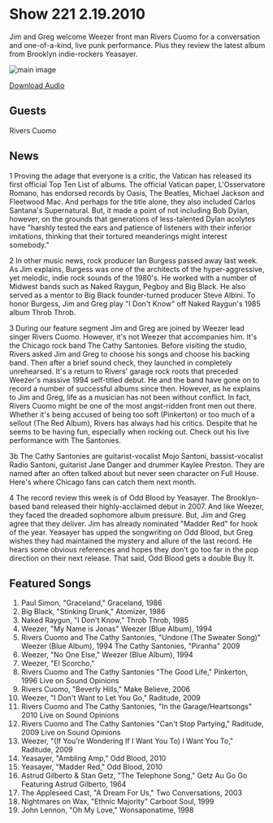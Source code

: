 # Show 221 2.19.2010
Jim and Greg welcome Weezer front man Rivers Cuomo for a conversation and one-of-a-kind, live punk performance. Plus they review the latest album from Brooklyn indie-rockers Yeasayer.

![main image](http://www.soundopinions.org/images/2010/riverscuomo.jpg)

[Download Audio](http://audio.soundopinions.org/streams/2010/02/so_20100219.m3u)

## Guests
Rivers Cuomo

## News
1 Proving the adage that everyone is a critic, the Vatican has released its first official Top Ten List of albums. The official Vatican paper, L'Osservatore Romano, has endorsed records by Oasis, The Beatles, Michael Jackson and Fleetwood Mac. And perhaps for the title alone, they also included Carlos Santana's Supernatural. But, it made a point of not including Bob Dylan, however, on the grounds that generations of less-talented Dylan acolytes have "harshly tested the ears and patience of listeners with their inferior imitations, thinking that their tortured meanderings might interest somebody."

2 In other music news, rock producer Ian Burgess passed away last week. As Jim explains, Burgess was one of the architects of the hyper-aggressive, yet melodic, indie rock sounds of the 1980's. He worked with a number of Midwest bands such as Naked Raygun, Pegboy and Big Black. He also served as a mentor to Big Black founder-turned producer Steve Albini. To honor Burgess, Jim and Greg play "I Don't Know" off Naked Raygun's 1985 album Throb Throb.

3 During our feature segment Jim and Greg are joined by Weezer lead singer Rivers Cuomo. However, it's not Weezer that accompanies him. It's the Chicago rock band The Cathy Santonies. Before visiting the studio, Rivers asked Jim and Greg to choose his songs and choose his backing band. Then after a brief sound check, they launched in completely unrehearsed. It's a return to Rivers' garage rock roots that preceded Weezer's massive 1994 self-titled debut. He and the band have gone on to record a number of successful albums since then. However, as he explains to Jim and Greg, life as a musician has not been without conflict. In fact, Rivers Cuomo might be one of the most angst-ridden front men out there. Whether it's being accused of being too soft (Pinkerton) or too much of a sellout (The Red Album), Rivers has always had his critics. Despite that he seems to be having fun, especially when rocking out. Check out his live performance with The Santonies.

3b The Cathy Santonies are guitarist-vocalist Mojo Santoni, bassist-vocalist Radio Santoni, guitarist Jane Danger and drummer Kaylee Preston. They are named after an often talked about but never seen character on Full House. Here's where Chicago fans can catch them next month. 

4 The record review this week is of Odd Blood by Yeasayer. The Brooklyn-based band released their highly-acclaimed debut in 2007. And like Weezer, they faced the dreaded sophomore album pressure. But, Jim and Greg agree that they deliver. Jim has already nominated "Madder Red" for hook of the year. Yeasayer has upped the songwriting on Odd Blood, but Greg wishes they had maintained the mystery and allure of the last record. He hears some obvious references and hopes they don't go too far in the pop direction on their next release. That said, Odd Blood gets a double Buy It. 

## Featured Songs
1. Paul Simon, "Graceland," Graceland, 1986
2. Big Black, "Stinking Drunk," Atomizer, 1986
3. Naked Raygun, "I Don't Know," Throb Throb, 1985
4. Weezer, "My Name is Jonas" Weezer (Blue Album), 1994
5. Rivers Cuomo and The Cathy Santonies, "Undone (The Sweater Song)" Weezer (Blue Album), 1994 The Cathy Santonies, "Piranha" 2009
6. Weezer, "No One Else," Weezer (Blue Album), 1994
7. Weezer, "El Scorcho,"
8. Rivers Cuomo and The Cathy Santonies "The Good Life," Pinkerton, 1996 Live on Sound Opinions
9. Rivers Cuomo, "Beverly Hills," Make Believe, 2006
10. Weezer, "I Don't Want to Let You Go," Raditude, 2009
11. Rivers Cuomo and The Cathy Santonies, "In the Garage/Heartsongs" 2010 Live on Sound Opinions
12. Rivers Cuomo and The Cathy Santonies "Can't Stop Partying," Raditude, 2009 Live on Sound Opinions
13. Weezer, "(If You're Wondering If I Want You To) I Want You To," Raditude, 2009
14. Yeasayer, "Ambling Amp," Odd Blood, 2010
15. Yeasayer, "Madder Red," Odd Blood, 2010
16. Astrud Gilberto & Stan Getz, "The Telephone Song," Getz Au Go Go Featuring Astrud Gilberto, 1964
17. The Appleseed Cast, "A Dream For Us," Two Conversations, 2003
18. Nightmares on Wax, "Ethnic Majority" Carboot Soul, 1999
19. John Lennon, "Oh My Love," Wonsaponatime, 1998
